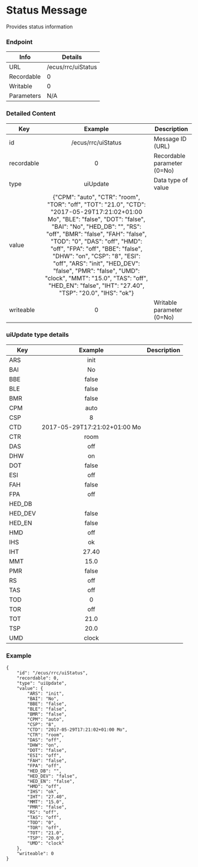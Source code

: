 # Status Message

Provides status information

### Endpoint

| Info  | Details |
| ------------- | ------------- |
| URL   | /ecus/rrc/uiStatus   |
| Recordable   | 0   |
| Writable   | 0   |
| Parameters  | N/A  |

### Detailed Content

|  Key  | Example | Description |
| ------------- | :------: | ------------------------------ |
|  id | /ecus/rrc/uiStatus | Message ID (URL) |
|  recordable | 0 | Recordable parameter (0=No) |
|  type | uiUpdate | Data type of value |
|  value | {"CPM": "auto", "CTR": "room", "TOR": "off", "TOT": "21.0", "CTD": "2017-05-29T17:21:02+01:00 Mo", "BLE": "false", "DOT": "false", "BAI": "No", "HED_DB": "", "RS": "off", "BMR": "false", "FAH": "false", "TOD": "0", "DAS": "off", "HMD": "off", "FPA": "off", "BBE": "false", "DHW": "on", "CSP": "8", "ESI": "off", "ARS": "init", "HED_DEV": "false", "PMR": "false", "UMD": "clock", "MMT": "15.0", "TAS": "off", "HED_EN": "false", "IHT": "27.40", "TSP": "20.0", "IHS": "ok"} |  |
|  writeable | 0 | Writable parameter (0=No) |


### uiUpdate type details 

|  Key  | Example | Description |
| ------------- | :------: | ------------------------------ |
|  ARS | init |  |
|  BAI | No |  |
|  BBE | false |  |
|  BLE | false |  |
|  BMR | false |  |
|  CPM | auto |  |
|  CSP | 8 |  |
|  CTD | 2017-05-29T17:21:02+01:00 Mo |  |
|  CTR | room |  |
|  DAS | off |  |
|  DHW | on |  |
|  DOT | false |  |
|  ESI | off |  |
|  FAH | false |  |
|  FPA | off |  |
|  HED_DB |  |  |
|  HED_DEV | false |  |
|  HED_EN | false |  |
|  HMD | off |  |
|  IHS | ok |  |
|  IHT | 27.40 |  |
|  MMT | 15.0 |  |
|  PMR | false |  |
|  RS | off |  |
|  TAS | off |  |
|  TOD | 0 |  |
|  TOR | off |  |
|  TOT | 21.0 |  |
|  TSP | 20.0 |  |
|  UMD | clock |  |


### Example
```
{
    "id": "/ecus/rrc/uiStatus",
    "recordable": 0,
    "type": "uiUpdate",
    "value": {
        "ARS": "init",
        "BAI": "No",
        "BBE": "false",
        "BLE": "false",
        "BMR": "false",
        "CPM": "auto",
        "CSP": "8",
        "CTD": "2017-05-29T17:21:02+01:00 Mo",
        "CTR": "room",
        "DAS": "off",
        "DHW": "on",
        "DOT": "false",
        "ESI": "off",
        "FAH": "false",
        "FPA": "off",
        "HED_DB": "",
        "HED_DEV": "false",
        "HED_EN": "false",
        "HMD": "off",
        "IHS": "ok",
        "IHT": "27.40",
        "MMT": "15.0",
        "PMR": "false",
        "RS": "off",
        "TAS": "off",
        "TOD": "0",
        "TOR": "off",
        "TOT": "21.0",
        "TSP": "20.0",
        "UMD": "clock"
    },
    "writeable": 0
}
```
